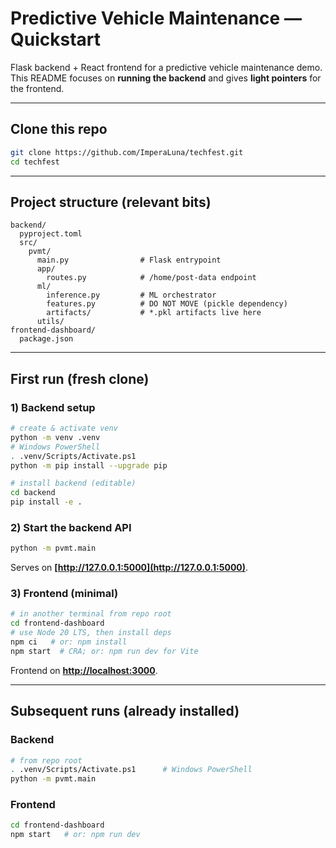 # Predictive Vehicle Maintenance — Quickstart

Flask backend + React frontend for a predictive vehicle maintenance demo. This README focuses on **running the backend** and gives **light pointers** for the frontend.

---

## Clone this repo

```bash
git clone https://github.com/ImperaLuna/techfest.git
cd techfest
```

---

## Project structure (relevant bits)

```
backend/
  pyproject.toml
  src/
    pvmt/
      main.py                # Flask entrypoint
      app/
        routes.py            # /home/post-data endpoint
      ml/
        inference.py         # ML orchestrator
        features.py          # DO NOT MOVE (pickle dependency)
        artifacts/           # *.pkl artifacts live here
      utils/
frontend-dashboard/
  package.json
```

---

## First run (fresh clone)

### 1) Backend setup

```bash
# create & activate venv
python -m venv .venv
# Windows PowerShell
. .venv/Scripts/Activate.ps1
python -m pip install --upgrade pip

# install backend (editable)
cd backend
pip install -e .
```

### 2) Start the backend API

```bash
python -m pvmt.main
```

Serves on **[http://127.0.0.1:5000](http://127.0.0.1:5000)**.

### 3) Frontend (minimal)

```bash
# in another terminal from repo root
cd frontend-dashboard
# use Node 20 LTS, then install deps
npm ci   # or: npm install
npm start  # CRA; or: npm run dev for Vite
```

Frontend on **[http://localhost:3000](http://localhost:3000)**.


---

## Subsequent runs (already installed)

### Backend

```bash
# from repo root
. .venv/Scripts/Activate.ps1      # Windows PowerShell
python -m pvmt.main
```

### Frontend

```bash
cd frontend-dashboard
npm start   # or: npm run dev
```

